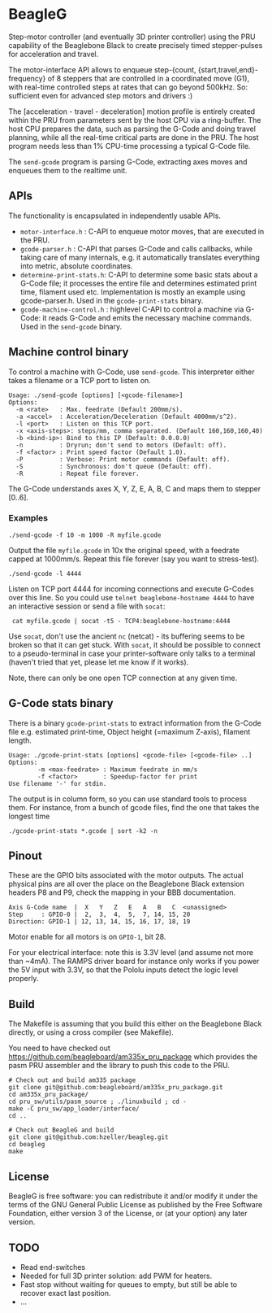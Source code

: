 BeagleG
=======

Step-motor controller (and eventually 3D printer controller) using the PRU
capability of the Beaglebone Black to create precisely timed stepper-pulses for
acceleration and travel.

The motor-interface API allows to enqueue
step-{count, {start,travel,end}-frequency}
of 8 steppers that are controlled in a coordinated move (G1), with real-time
controlled steps at rates that can go beyond 500kHz.
So: sufficient even for advanced step motors and drivers :)

The [acceleration - travel - deceleration] motion profile is entirely
created within the PRU from parameters sent by the host CPU via a ring-buffer.
The host CPU prepares the data, such as parsing the G-Code and doing travel
planning, while all the real-time critical parts are done in the PRU. The host
program needs less than 1% CPU-time processing a typical G-Code file.

The `send-gcode` program is parsing G-Code, extracting axes moves and
enqueues them to the realtime unit.

## APIs
The functionality is encapsulated in independently usable APIs.

   - `motor-interface.h` : C-API to enqueue motor moves, that are
      executed in the PRU.
   - `gcode-parser.h` : C-API that parses G-Code and calls callbacks, while
      taking care of many internals, e.g. it automatically translates everything
      into metric, absolute coordinates.
   - `determine-print-stats.h`: C-API to determine some basic stats about
      a G-Code file; it processes the entire file and determines estimated
      print time, filament used etc. Implementation is mostly an example using
      gcode-parser.h.
      Used in the `gcode-print-stats` binary.
   - `gcode-machine-control.h` : highlevel C-API to control a machine via
      G-Code: it reads G-Code and emits the necessary machine commands.
      Used in the `send-gcode` binary.

## Machine control binary
To control a machine with G-Code, use `send-gcode`. This interpreter either
takes a filename or a TCP port to listen on.

    Usage: ./send-gcode [options] [<gcode-filename>]
    Options:
      -m <rate>   : Max. feedrate (Default 200mm/s).
      -a <accel>  : Acceleration/Deceleration (Default 4000mm/s^2).
      -l <port>   : Listen on this TCP port.
      -x <axis-steps>: steps/mm, comma separated. (Default 160,160,160,40)
      -b <bind-ip>: Bind to this IP (Default: 0.0.0.0)
      -n          : Dryrun; don't send to motors (Default: off).
      -f <factor> : Print speed factor (Default 1.0).
      -P          : Verbose: Print motor commands (Default: off).
      -S          : Synchronous: don't queue (Default: off).
      -R          : Repeat file forever.

The G-Code understands axes X, Y, Z, E, A, B, C and maps them to stepper [0..6].

### Examples

    ./send-gcode -f 10 -m 1000 -R myfile.gcode

Output the file `myfile.gcode` in 10x the original speed, with a feedrate
capped at 1000mm/s. Repeat this file forever (say you want to stress-test).


    ./send-gcode -l 4444

Listen on TCP port 4444 for incoming connections and execute G-Codes over this
line. So you could use `telnet beaglebone-hostname 4444` to have an interactive
session or send a file with `socat`:

     cat myfile.gcode | socat -t5 - TCP4:beaglebone-hostname:4444

Use `socat`, don't use the ancient `nc` (netcat) - its buffering seems to be
broken so that it can get stuck. With `socat`, it should be possible to connect
to a pseudo-terminal in case your printer-software only talks to a terminal
(haven't tried that yet, please let me know if it works).

Note, there can only be one open TCP connection at any given time.

## G-Code stats binary
There is a binary `gcode-print-stats` to extract information from the G-Code
file e.g. estimated print-time, Object height (=maximum Z-axis), filament
length.

    Usage: ./gcode-print-stats [options] <gcode-file> [<gcode-file> ..]
    Options:
            -m <max-feedrate> : Maximum feedrate in mm/s
            -f <factor>       : Speedup-factor for print
    Use filename '-' for stdin.

The output is in column form, so you can use standard tools to process them.
For instance, from a bunch of gcode files, find the one that takes the longest
time

    ./gcode-print-stats *.gcode | sort -k2 -n


## Pinout

These are the GPIO bits associated with the motor outputs. The actual physical
pins are all over the place on the Beaglebone Black extension headers P8 and P9,
check the mapping in your BBB documentation.

    Axis G-Code name  |  X   Y   Z   E   A   B   C  <unassigned>
    Step     : GPIO-0 |  2,  3,  4,  5,  7, 14, 15, 20
    Direction: GPIO-1 | 12, 13, 14, 15, 16, 17, 18, 19
    
Motor enable for all motors is on `GPIO-1`, bit 28.

For your electrical interface: note this is 3.3V level (and assume not more
than ~4mA). The RAMPS driver board for instance only works if you power the
5V input with 3.3V, so that the Pololu inputs detect the logic level properly.

## Build
The Makefile is assuming that you build this either on the Beaglebone Black
directly, or using a cross compiler (see Makefile).

You need to have checked out https://github.com/beagleboard/am335x_pru_package
which provides the pasm PRU assembler and the library to push this code to the
PRU.

    # Check out and build am335 package
    git clone git@github.com:beagleboard/am335x_pru_package.git
    cd am335x_pru_package/
    cd pru_sw/utils/pasm_source ; ./linuxbuild ; cd -
    make -C pru_sw/app_loader/interface/
    cd ..

    # Check out BeagleG and build
    git clone git@github.com:hzeller/beagleg.git
    cd beagleg
    make
    
## License
BeagleG is free software: you can redistribute it and/or modify
it under the terms of the GNU General Public License as published by
the Free Software Foundation, either version 3 of the License, or
(at your option) any later version.

## TODO
   - Read end-switches
   - Needed for full 3D printer solution: add PWM for heaters.
   - Fast stop without waiting for queues to empty, but still be able to
     recover exact last position.
   - ...
